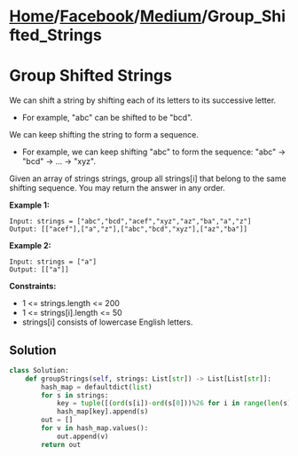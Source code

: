 # [Home](./../..)/[Facebook](./..)/[Medium](./)/Group_Shifted_Strings
<h1>Group Shifted Strings</h1>

<p>
We can shift a string by shifting each of its letters to its successive letter.
</p>

* For example, "abc" can be shifted to be "bcd".

<p>
We can keep shifting the string to form a sequence.
</p>

* For example, we can keep shifting "abc" to form the sequence: "abc" -> "bcd" -> ... -> "xyz".

<p>
Given an array of strings strings, group all strings[i] that belong to the same shifting sequence. You may return the answer in any order.
</p>

<b>Example 1:</b>

    Input: strings = ["abc","bcd","acef","xyz","az","ba","a","z"]
    Output: [["acef"],["a","z"],["abc","bcd","xyz"],["az","ba"]]
    
<b>Example 2:</b>

    Input: strings = ["a"]
    Output: [["a"]]

<b>Constraints:</b>

- 1 <= strings.length <= 200
- 1 <= strings[i].length <= 50
- strings[i] consists of lowercase English letters.

<h2>Solution</h2>

```python
class Solution:
    def groupStrings(self, strings: List[str]) -> List[List[str]]:
        hash_map = defaultdict(list)
        for s in strings:
            key = tuple([(ord(s[i])-ord(s[0]))%26 for i in range(len(s))])
            hash_map[key].append(s)
        out = []
        for v in hash_map.values():
            out.append(v)
        return out
```
